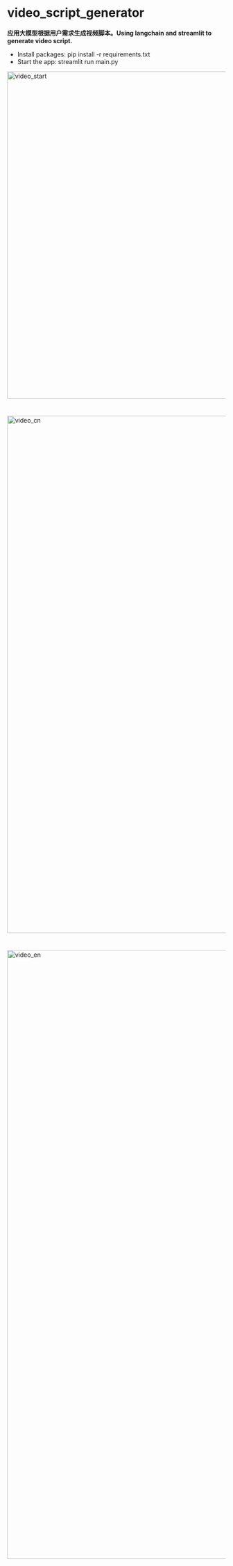 # video_script_generator  
**应用大模型根据用户需求生成视频脚本。Using langchain and streamlit to generate video script.**


- Install packages: pip install -r requirements.txt
- Start the app: streamlit run main.py

<img width="1079" height="752" alt="video_start" src="https://github.com/user-attachments/assets/d3fb4b33-a157-446c-8b56-3da5a2d05765" />

# 



<img width="1075" height="1189" alt="video_cn" src="https://github.com/user-attachments/assets/223e88eb-48c9-4e09-85ec-ddd57b6ae700" />  

# 

<img width="1080" height="1399" alt="video_en" src="https://github.com/user-attachments/assets/0cda15ca-49aa-49fa-b129-b087f826ae23" />  
